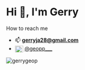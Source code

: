 <h1>Hi 👋, I'm Gerry</h1>

How to reach me
- 📫 **gerryja28@gmail.com**
- <img align="center" src="https://raw.githubusercontent.com/rahuldkjain/github-profile-readme-generator/master/src/images/icons/Social/twitter.svg" alt="geopp___" height="18" width="22" /> <a href="https://twitter.com/geopp___" target="blank">@geopp___</a>

<p><img align="left" src="https://github-readme-stats.vercel.app/api/top-langs?username=gerrygeop&show_icons=true&theme=dracula&locale=en&layout=compact" alt="gerrygeop" /></p>
